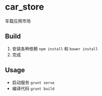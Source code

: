 # car_store
车载应用市场

## Build
 1. 安装各种依赖 `npm install` 和 `bower install`
 2. 完成
 
 
## Usage
 - 启动服务 `grunt serve`
 - 编译代码 `grunt build`
 
